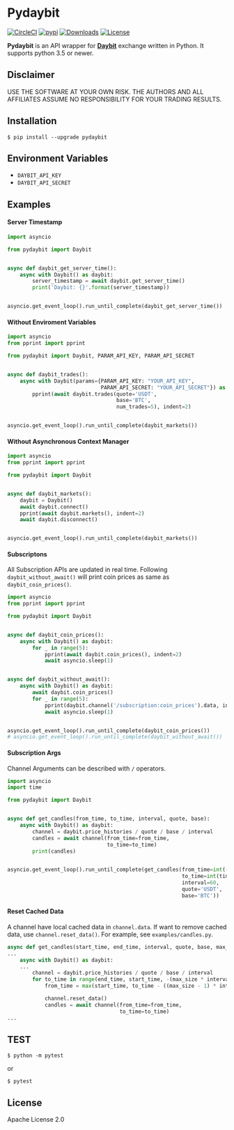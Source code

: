 # Pydaybit
[![CircleCI](https://circleci.com/gh/daybit-exchange/pydaybit.svg?shield=svg&circle-token=b7d9eaa9d871c3421f8ca3583be4a379f9b6b856)](https://circleci.com/gh/daybit-exchange/pydaybit)
[![pypi](https://img.shields.io/pypi/v/pydaybit.svg)](https://pypi.org/project/pydaybit/)
[![Downloads](https://pepy.tech/badge/pydaybit)](https://pypi.org/project/pydaybit/)
[![License](https://img.shields.io/github/license/daybit-exchange/pydaybit.svg)](https://github.com/daybit-exchange/pydaybit/blob/master/LICENSE)

**Pydaybit** is an API wrapper for [**Daybit**](https://www.daybit.com) exchange  written in Python.
It supports python 3.5 or newer.
   
## Disclaimer

USE THE SOFTWARE AT YOUR OWN RISK. THE AUTHORS AND ALL AFFILIATES ASSUME NO RESPONSIBILITY FOR YOUR TRADING RESULTS.

## Installation

    $ pip install --upgrade pydaybit

## Environment Variables
* `DAYBIT_API_KEY`
* `DAYBIT_API_SECRET`

## Examples


#### Server Timestamp
```python
import asyncio

from pydaybit import Daybit


async def daybit_get_server_time():
    async with Daybit() as daybit:
        server_timestamp = await daybit.get_server_time()
        print('Daybit: {}'.format(server_timestamp))


asyncio.get_event_loop().run_until_complete(daybit_get_server_time())
```

#### Without Enviroment Variables
```python
import asyncio
from pprint import pprint

from pydaybit import Daybit, PARAM_API_KEY, PARAM_API_SECRET


async def daybit_trades():
    async with Daybit(params={PARAM_API_KEY: "YOUR_API_KEY",
                              PARAM_API_SECRET: "YOUR_API_SECRET"}) as daybit:
        pprint(await daybit.trades(quote='USDT',
                                   base='BTC',
                                   num_trades=5), indent=2)


asyncio.get_event_loop().run_until_complete(daybit_markets())
```

#### Without Asynchronous Context Manager
```python
import asyncio
from pprint import pprint

from pydaybit import Daybit


async def daybit_markets():
    daybit = Daybit()
    await daybit.connect()
    pprint(await daybit.markets(), indent=2)
    await daybit.disconnect()


asyncio.get_event_loop().run_until_complete(daybit_markets())
```

#### Subscriptons
All Subscription APIs are updated in real time. Following `daybit_without_await()` will print coin prices as same as `daybit_coin_prices()`.
```python
import asyncio
from pprint import pprint

from pydaybit import Daybit


async def daybit_coin_prices():
    async with Daybit() as daybit:
        for _ in range(5):
            pprint(await daybit.coin_prices(), indent=2)
            await asyncio.sleep(1)


async def daybit_without_await():
    async with Daybit() as daybit:
        await daybit.coin_prices()
        for _ in range(5):
            pprint(daybit.channel('/subscription:coin_prices').data, indent=2)
            await asyncio.sleep(1)


asyncio.get_event_loop().run_until_complete(daybit_coin_prices())
# asyncio.get_event_loop().run_until_complete(daybit_without_await())
```

#### Subscription Args
Channel Arguments can be described with `/` operators.
```python
import asyncio
import time

from pydaybit import Daybit


async def get_candles(from_time, to_time, interval, quote, base):
    async with Daybit() as daybit:
        channel = daybit.price_histories / quote / base / interval
        candles = await channel(from_time=from_time,
                                to_time=to_time)
        print(candles)


asyncio.get_event_loop().run_until_complete(get_candles(from_time=int((time.time() - 1000) * 1000),
                                                        to_time=int(time.time() * 1000),
                                                        interval=60,
                                                        quote='USDT',
                                                        base='BTC'))
```

#### Reset Cached Data
A channel have local cached data in `channel.data`. If want to remove cached data, use `channel.reset_data()`. 
For example, see `examples/candles.py`.

```python
async def get_candles(start_time, end_time, interval, quote, base, max_size=100, candle_type=float):
...
    async with Daybit() as daybit:
    ...
        channel = daybit.price_histories / quote / base / interval
        for to_time in range(end_time, start_time, -(max_size * interval * 1000)):
            from_time = max(start_time, to_time - ((max_size - 1) * interval * 1000))

            channel.reset_data()
            candles = await channel(from_time=from_time,
                                    to_time=to_time)
...
```


## TEST

    $ python -m pytest
or  

    $ pytest


## License

Apache License 2.0
